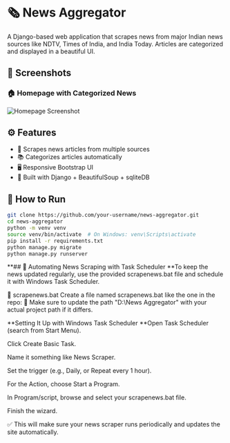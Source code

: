# 🗞 News Aggregator

A Django-based web application that scrapes news from major Indian news sources like NDTV, Times of India, and India Today. Articles are categorized and displayed in a beautiful UI.

## 📸 Screenshots

### 🏠 Homepage with Categorized News
![Homepage Screenshot](images/websiteUI.png)

## ⚙️ Features

- 📰 Scrapes news articles from multiple sources
- 📚 Categorizes articles automatically
- 🖥️ Responsive Bootstrap UI
- 🧠 Built with Django + BeautifulSoup + sqliteDB

## 🚀 How to Run

```bash
git clone https://github.com/your-username/news-aggregator.git
cd news-aggregator
python -m venv venv
source venv/bin/activate  # On Windows: venv\Scripts\activate
pip install -r requirements.txt
python manage.py migrate
python manage.py runserver
```

**## 🔁 Automating News Scraping with Task Scheduler
**To keep the news updated regularly, use the provided scrapenews.bat file and schedule it with Windows Task Scheduler.

🧾 scrapenews.bat
Create a file named scrapenews.bat like the one in the repo:
📍 Make sure to update the path "D:\News Aggregator" with your actual project path if it differs.

**Setting It Up with Windows Task Scheduler
**Open Task Scheduler (search from Start Menu).

Click Create Basic Task.

Name it something like News Scraper.

Set the trigger (e.g., Daily, or Repeat every 1 hour).

For the Action, choose Start a Program.

In Program/script, browse and select your scrapenews.bat file.

Finish the wizard.

✅ This will make sure your news scraper runs periodically and updates the site automatically.
